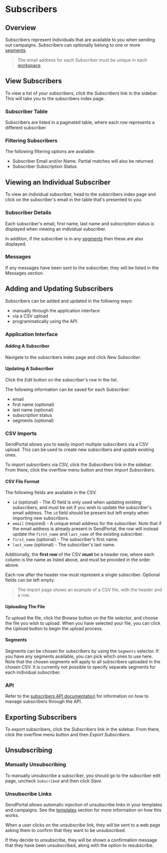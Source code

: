# Subscribers

## Overview

Subscribers represent individuals that are available to you when sending out campaigns. Subscribers can optionally belong to one or more [segments](/docs/v1/features/segments).

> The email address for each Subscriber must be unique in each [workspace](/docs/v1/features/workspaces).

## View Subscribers

To view a list of your subscribers, click the _Subscribers_ link in the sidebar. This will take you to the subscribers index page.

### Subscriber Table

Subscribers are listed in a paginated table, where each row represents a different subscriber.

### Filtering Subscribers

The following filtering options are available:

- Subscriber Email and/or Name. Partial matches will also be returned.
- Subscriber Subscription Status

## Viewing an Individual Subscriber

To view an individual subscriber, head to the subscribers index page and click on the subscriber's email in the table that's presented to you.

### Subscriber Details

Each subscriber's email, first name, last name and subscription status is displayed when viewing an individual subscriber.

In addition, if the subscriber is in any [segments](/docs/segments) then these are also displayed.

### Messages

If any messages have been sent to the subscriber, they will be listed in the Messages section.

## Adding and Updating Subscribers

Subscribers can be added and updated in the following ways:

* manually through the application interface
* via a CSV upload
* programmatically using the API.

### Application Interface

#### Adding A Subscriber

Navigate to the subscribers index page and click _New Subscriber_.

#### Updating A Subscriber

Click the _Edit_ button on the subscriber's row in the list.

The following information can be saved for each Subscriber:

- email
- first name (optional)
- last name (optional)
- subscription status
- segments (optional)

### CSV Imports

SendPortal allows you to easily import multiple subscribers via a CSV upload. This can be used to create new subscribers and update existing ones.

To import subscribers via CSV, click the _Subscribers_ link in the sidebar. From there, click the overflow menu button and then _Import Subscribers_.

#### CSV File Format

The following fields are available in the CSV.

- `id` (optional) - The ID field is only used when updating existing subscribers, and must be set if you wish to update the subscriber's email address. The `id` field should be present but left empty when importing new subscribers.
- `email` (required) - A unique email address for the subscriber. Note that if the email address is already present in SendPortal, the row will instead update the `first_name` and `last_name` of the existing subscriber.
- `first_name` (optional) - The subscriber's first name.
- `last_name` (optional) - The subscriber's last name.

Additionally, the **first row** of the CSV **must** be a header row, where each column is the name as listed above, and must be provided in the order above.

Each row after the header row must represent a single subscriber. Optional fields can be left empty.

> The import page shows an example of a CSV file, with the header and a row.

#### Uploading The File

To upload the file, click the _Browse_ button on the file selector, and choose the file you wish to upload. When you have selected your file, you can click the _Upload_ button to begin the upload process.

#### Segments

Segments can be chosen for subscribers by using the `Segments` selector. If you have any segments available, you can pick which ones to use here. Note that the chosen segments will apply to all subscribers uploaded in the chosen CSV. It is currently not possible to specify separate segments for each individual subscriber.

### API

Refer to the [subscribers API documentation](/docs/v1/api/subscribers) for information on how to manage subscribers through the API.

## Exporting Subscribers

To export subscribers, click the _Subscribers_ link in the sidebar. From there, click the overflow menu button and then _Export Subscribers_.

## Unsubscribing

### Manually Unsubscribing

To manually unsubscribe a subscriber, you should go to the subscriber edit page, uncheck `Subscribed` and then click _Save_.

### Unsubscribe Links

SendPortal allows automatic injection of unsubscribe links in your templates and campaigns. See the [templates](/docs/v1/features/templates) section for more information on how this works.

When a user clicks on the unsubscribe link, they will be sent to a web page asking them to confirm that they want to be unsubscribed.

If they decide to unsubscribe, they will be shown a confirmation message that they have been unsubscribed, along with the option to resubscribe.
